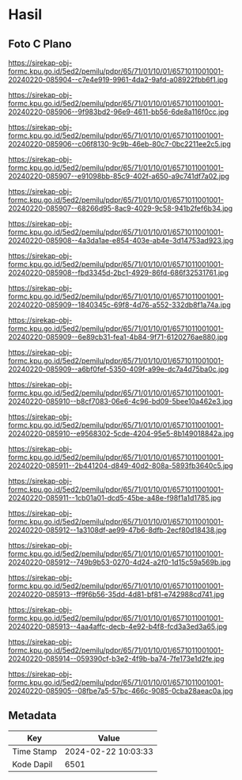# Hasil

## Foto C Plano

https://sirekap-obj-formc.kpu.go.id/5ed2/pemilu/pdpr/65/71/01/10/01/6571011001001-20240220-085904--c7e4e919-9961-4da2-9afd-a08922fbb6f1.jpg

https://sirekap-obj-formc.kpu.go.id/5ed2/pemilu/pdpr/65/71/01/10/01/6571011001001-20240220-085906--9f983bd2-96e9-4611-bb56-6de8a116f0cc.jpg

https://sirekap-obj-formc.kpu.go.id/5ed2/pemilu/pdpr/65/71/01/10/01/6571011001001-20240220-085906--c06f8130-9c9b-46eb-80c7-0bc2211ee2c5.jpg

https://sirekap-obj-formc.kpu.go.id/5ed2/pemilu/pdpr/65/71/01/10/01/6571011001001-20240220-085907--e91098bb-85c9-402f-a650-a9c741df7a02.jpg

https://sirekap-obj-formc.kpu.go.id/5ed2/pemilu/pdpr/65/71/01/10/01/6571011001001-20240220-085907--68266d95-8ac9-4029-9c58-941b2fef6b34.jpg

https://sirekap-obj-formc.kpu.go.id/5ed2/pemilu/pdpr/65/71/01/10/01/6571011001001-20240220-085908--4a3da1ae-e854-403e-ab4e-3d14753ad923.jpg

https://sirekap-obj-formc.kpu.go.id/5ed2/pemilu/pdpr/65/71/01/10/01/6571011001001-20240220-085908--fbd3345d-2bc1-4929-86fd-686f32531761.jpg

https://sirekap-obj-formc.kpu.go.id/5ed2/pemilu/pdpr/65/71/01/10/01/6571011001001-20240220-085909--1840345c-69f8-4d76-a552-332db8f1a74a.jpg

https://sirekap-obj-formc.kpu.go.id/5ed2/pemilu/pdpr/65/71/01/10/01/6571011001001-20240220-085909--6e89cb31-fea1-4b84-9f71-6120276ae880.jpg

https://sirekap-obj-formc.kpu.go.id/5ed2/pemilu/pdpr/65/71/01/10/01/6571011001001-20240220-085909--a6bf0fef-5350-409f-a99e-dc7a4d75ba0c.jpg

https://sirekap-obj-formc.kpu.go.id/5ed2/pemilu/pdpr/65/71/01/10/01/6571011001001-20240220-085910--b8cf7083-06e6-4c96-bd09-5bee10a462e3.jpg

https://sirekap-obj-formc.kpu.go.id/5ed2/pemilu/pdpr/65/71/01/10/01/6571011001001-20240220-085910--e9568302-5cde-4204-95e5-8b149018842a.jpg

https://sirekap-obj-formc.kpu.go.id/5ed2/pemilu/pdpr/65/71/01/10/01/6571011001001-20240220-085911--2b441204-d849-40d2-808a-5893fb3640c5.jpg

https://sirekap-obj-formc.kpu.go.id/5ed2/pemilu/pdpr/65/71/01/10/01/6571011001001-20240220-085911--1cb01a01-dcd5-45be-a48e-f98f1a1d1785.jpg

https://sirekap-obj-formc.kpu.go.id/5ed2/pemilu/pdpr/65/71/01/10/01/6571011001001-20240220-085912--1a3108df-ae99-47b6-8dfb-2ecf80d18438.jpg

https://sirekap-obj-formc.kpu.go.id/5ed2/pemilu/pdpr/65/71/01/10/01/6571011001001-20240220-085912--749b9b53-0270-4d24-a2f0-1d15c59a569b.jpg

https://sirekap-obj-formc.kpu.go.id/5ed2/pemilu/pdpr/65/71/01/10/01/6571011001001-20240220-085913--ff9f6b56-35dd-4d81-bf81-e742988cd741.jpg

https://sirekap-obj-formc.kpu.go.id/5ed2/pemilu/pdpr/65/71/01/10/01/6571011001001-20240220-085913--4aa4affc-decb-4e92-b4f8-fcd3a3ed3a65.jpg

https://sirekap-obj-formc.kpu.go.id/5ed2/pemilu/pdpr/65/71/01/10/01/6571011001001-20240220-085914--059390cf-b3e2-4f9b-ba74-7fe173e1d2fe.jpg

https://sirekap-obj-formc.kpu.go.id/5ed2/pemilu/pdpr/65/71/01/10/01/6571011001001-20240220-085905--08fbe7a5-57bc-466c-9085-0cba28aeac0a.jpg


## Metadata

| Key        | Value               |
| ---------- | ------------------- |
| Time Stamp | 2024-02-22 10:03:33 |
| Kode Dapil | 6501                |



